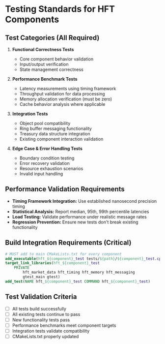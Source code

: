 # Testing Standards for HFT Components

## Test Categories (All Required)
1. **Functional Correctness Tests**
   - Core component behavior validation
   - Input/output verification
   - State management correctness

2. **Performance Benchmark Tests**
   - Latency measurements using timing framework
   - Throughput validation for data processing
   - Memory allocation verification (must be zero)
   - Cache behavior analysis where applicable

3. **Integration Tests**
   - Object pool compatibility
   - Ring buffer messaging functionality
   - Treasury data structure integration
   - Existing component interaction validation

4. **Edge Case & Error Handling Tests**
   - Boundary condition testing
   - Error recovery validation
   - Resource exhaustion scenarios
   - Invalid input handling

## Performance Validation Requirements
- **Timing Framework Integration:** Use established nanosecond precision timing
- **Statistical Analysis:** Report median, 95th, 99th percentile latencies
- **Load Testing:** Validate performance under realistic message rates
- **Regression Prevention:** Ensure new tests don't break existing functionality

## Build Integration Requirements (Critical)
```cmake
# MUST add to main CMakeLists.txt for every component
add_executable(hft_${component}_test tests/${path}/${component}_test.cpp)
target_link_libraries(hft_${component}_test 
    PRIVATE 
        hft_market_data hft_timing hft_memory hft_messaging
        gtest_main gtest)
add_test(NAME hft_${component}_test COMMAND hft_${component}_test)
```

## Test Validation Criteria
- [ ] All tests build successfully
- [ ] All existing tests continue to pass  
- [ ] New functionality tests pass
- [ ] Performance benchmarks meet component targets
- [ ] Integration tests validate compatibility
- [ ] CMakeLists.txt properly updated
